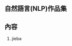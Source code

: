 自然語言(NLP)作品集
----------------------------------------------------------------
內容
----------------------------------------------------------------
1.  jieba

